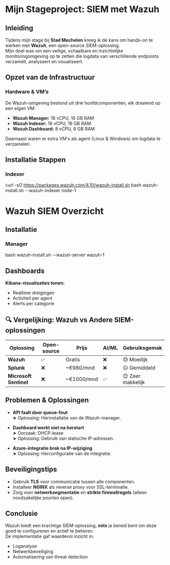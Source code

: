 # Mijn Stageproject: SIEM met Wazuh

## Inleiding

Tijdens mijn stage bij **Stad Mechelen** kreeg ik de kans om hands-on te werken met **Wazuh**, een open-source SIEM-oplossing.  
Mijn doel was om een veilige, schaalbare en inzichtelijke monitoringomgeving op te zetten die logdata van verschillende endpoints verzamelt, analyseert en visualiseert.

## Opzet van de Infrastructuur

### Hardware & VM’s

De Wazuh-omgeving bestond uit drie hoofdcomponenten, elk draaiend op een eigen VM:

- **Wazuh Manager:** 16 vCPU, 16 GB RAM  
- **Wazuh Indexer:** 16 vCPU, 16 GB RAM  
- **Wazuh Dashboard:** 8 vCPU, 8 GB RAM  

Daarnaast waren er extra VM's als agent (Linux & Windows) om logdata te verzamelen.

## Installatie Stappen

### Indexer
curl -sO https://packages.wazuh.com/4.10/wazuh-install.sh
bash wazuh-install.sh --wazuh-indexer node-1

# Wazuh SIEM Overzicht

## Installatie

### Manager
bash wazuh-install.sh --wazuh-server wazuh-1

## Dashboards

**Kibana-visualisaties tonen:**

- Realtime dreigingen  
- Activiteit per agent  
- Alerts per categorie  

## 🔍 Vergelijking: Wazuh vs Andere SIEM-oplossingen

| Oplossing            | Open-source | Prijs       | AI/ML | Gebruiksgemak     |
|----------------------|-------------|-------------|-------|-------------------|
| **Wazuh**            | ✅           | Gratis      | ❌    | 😓 Moeilijk       |
| **Splunk**           | ❌           | ~€980/mnd   | ❌    | 😐 Gemiddeld      |
| **Microsoft Sentinel** | ❌         | ~€1000/mnd  | ✅    | 😊 Zeer makkelijk |

## Problemen & Oplossingen

- **API faalt door queue-fout**  
  ➤ Oplossing: Herinstallatie van de Wazuh-manager.

- **Dashboard werkt niet na herstart**  
  ➤ Oorzaak: DHCP-lease  
  ➤ Oplossing: Gebruik van statische IP-adressen.

- **Azure-integratie brak na IP-wijziging**  
  ➤ Oplossing: Herconfiguratie van de integratie.

## Beveiligingstips

- Gebruik **TLS** voor communicatie tussen alle componenten.
- Installeer **NGINX** als reverse proxy voor SSL-terminatie.
- Zorg voor **netwerksegmentatie** en **strikte firewallregels** (alleen noodzakelijke poorten open).

## Conclusie

Wazuh biedt een krachtige SIEM-oplossing, **mits** je bereid bent om deze goed te configureren en actief te beheren.  
De implementatie gaf waardevol inzicht in:

- Loganalyse  
- Netwerkbeveiliging  
- Automatisering van threat detection

